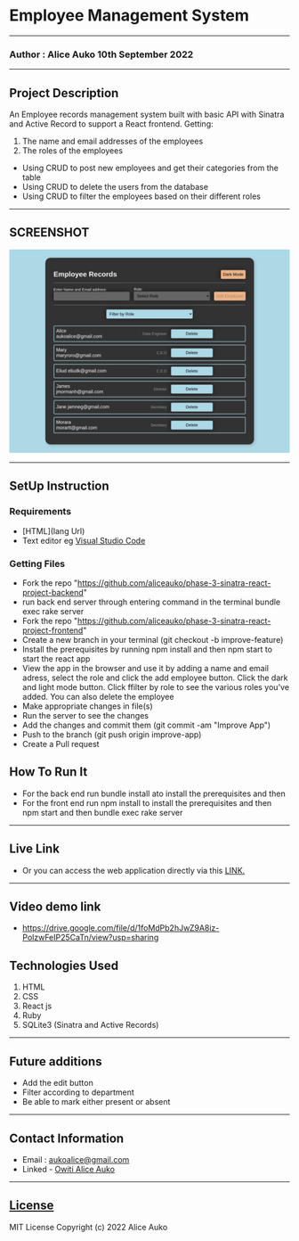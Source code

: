 # Employee Management System
*****
### Author : Alice Auko 10th September 2022
****
## Project Description
An Employee records management system built with  basic API with Sinatra and Active Record to support a React
frontend.
Getting:
1. The name and email addresses of the employees
2. The roles of the employees

* Using CRUD to post new employees and get their categories from the table 
* Using CRUD to delete the users from the database 
* Using CRUD to filter the employees based on their different roles 


******

## SCREENSHOT
  ![image](./src/Images/localhost_3000_%20(4).png)


********
## SetUp Instruction
### Requirements
* [HTML](lang Url)
* Text editor eg [Visual Studio Code](https://code.visualstudio.com/download)



### Getting Files
- Fork the repo "https://github.com/aliceauko/phase-3-sinatra-react-project-backend"
- run back end server through entering command in the terminal bundle exec rake server
- Fork the repo "https://github.com/aliceauko/phase-3-sinatra-react-project-frontend"
- Create a new branch in your terminal (git checkout -b improve-feature)
- Install the prerequisites by running npm install and then npm start to start the react app
- View the app in the browser and use it by adding a name and email adress, select the role and click the add  employee button. Click the dark and light mode button. Click ffilter by role to see the various roles you've added. You can also delete the employee
- Make appropriate changes in file(s)
- Run the server to see the changes
- Add the changes and commit them (git commit -am "Improve App")
- Push to the branch (git push origin improve-app)
- Create a Pull request

## How To Run It
 * For the back end run bundle install ato install the prerequisites and then 
 * For the front end run npm install to install the prerequisites and then npm start and then bundle exec rake server
 *****
## Live Link
 * Or you can access the web application directly via this [LINK.]()
*****
## Video demo link
 * https://drive.google.com/file/d/1foMdPb2hJwZ9A8iz-PolzwFeIP25CaTn/view?usp=sharing

## Technologies Used
1. HTML
2. CSS
3. React js
4. Ruby
5. SQLite3 (Sinatra and Active Records)

*****

## Future additions
* Add the edit button
* Filter according to department
* Be able to mark either present or absent
*****

## Contact Information
* Email : aukoalice@gmail.com
* Linked - [Owiti Alice Auko](https://www.linkedin.com/in/owiti-alice-auko-580b2818a)
*****
## [License](LICENSE)
MIT License
Copyright (c) 2022 Alice Auko
